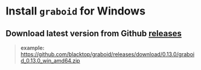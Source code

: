 Install `graboid` for Windows
=============================

Download latest version from Github [releases](https://github.com/blacktop/graboid/releases)
--------------------------------------------------------------------------------------------

> **example:** https://github.com/blacktop/graboid/releases/download/0.13.0/graboid_0.13.0_win_amd64.zip
